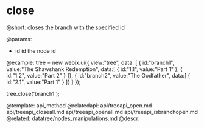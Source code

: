 close
=============


@short: closes the branch with the specified id
	
@params:
- id		id		the node id

@example:
tree = new webix.ui({
	view:"tree",
	data: [
		{ id:"branch1", value:"The Shawshank Redemption", data:[
			{ id:"1.1", value:"Part 1" },
			{ id:"1.2", value:"Part 2" }
		]},
		{ id:"branch2", value:"The Godfather", data:[
			{ id:"2.1", value:"Part 1" }
		]}
	]
});	

tree.close('branch1');

@template:	api_method
@relatedapi:
	api/treeapi_open.md
    api/treeapi_closeall.md
    api/treeapi_openall.md
    api/treeapi_isbranchopen.md
@related:
	datatree/nodes_manipulations.md
@descr:


